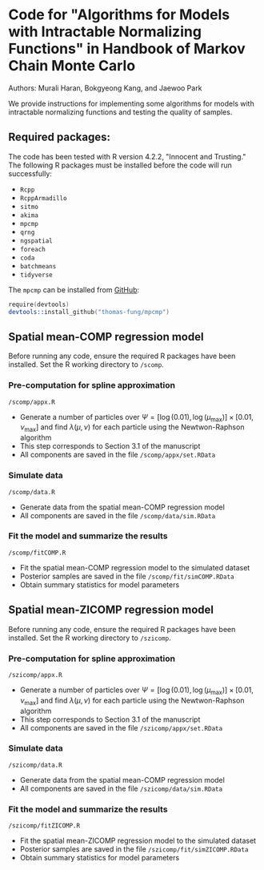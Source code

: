# Code for "Algorithms for Models with Intractable Normalizing Functions" in Handbook of Markov Chain Monte Carlo
Authors: Murali Haran, Bokgyeong Kang, and Jaewoo Park

We provide instructions for implementing some algorithms for models with intractable normalizing functions and testing the quality of samples. 


## Required packages:
The code has been tested with R version 4.2.2, "Innocent and Trusting."  The following R packages must be installed before the code will run successfully:

- `Rcpp`
- `RcppArmadillo`
- `sitmo`
- `akima`
- `mpcmp`
- `qrng`
- `ngspatial`
- `foreach`
- `coda`
- `batchmeans`
- `tidyverse`

The `mpcmp` can be installed from [GitHub](https://github.com/thomas-fung/mpcmp):
```s
require(devtools)
devtools::install_github("thomas-fung/mpcmp")
```

## Spatial mean-COMP regression model
Before running any code, ensure the required R packages have been installed. Set the R working directory to `/scomp`.

### Pre-computation for spline approximation
`/scomp/appx.R`
- Generate a number of particles over $\Psi = [\log(0.01), \log(\mu_{\max})] \times [0.01, \nu_{\max}]$ and find $\lambda(\mu, \nu)$ for each particle using the Newtwon-Raphson algorithm
- This step corresponds to Section 3.1 of the manuscript
- All components are saved in the file `/scomp/appx/set.RData`

### Simulate data
`/scomp/data.R`
- Generate data from the spatial mean-COMP regression model
- All components are saved in the file `/scomp/data/sim.RData`

### Fit the model and summarize the results
`/scomp/fitCOMP.R`
- Fit the spatial mean-COMP regression model to the simulated dataset
- Posterior samples are saved in the file `/scomp/fit/simCOMP.RData`
- Obtain summary statistics for model parameters


## Spatial mean-ZICOMP regression model
Before running any code, ensure the required R packages have been installed. Set the R working directory to `/szicomp`.

### Pre-computation for spline approximation
`/szicomp/appx.R`
- Generate a number of particles over $\Psi = [\log(0.01), \log(\mu_{\max})] \times [0.01, \nu_{\max}]$ and find $\lambda(\mu, \nu)$ for each particle using the Newtwon-Raphson algorithm
- This step corresponds to Section 3.1 of the manuscript
- All components are saved in the file `/szicomp/appx/set.RData`

### Simulate data
`/szicomp/data.R`
- Generate data from the spatial mean-COMP regression model
- All components are saved in the file `/szicomp/data/sim.RData`

### Fit the model and summarize the results
`/szicomp/fitZICOMP.R`
- Fit the spatial mean-ZICOMP regression model to the simulated dataset
- Posterior samples are saved in the file `/szicomp/fit/simZICOMP.RData`
- Obtain summary statistics for model parameters


